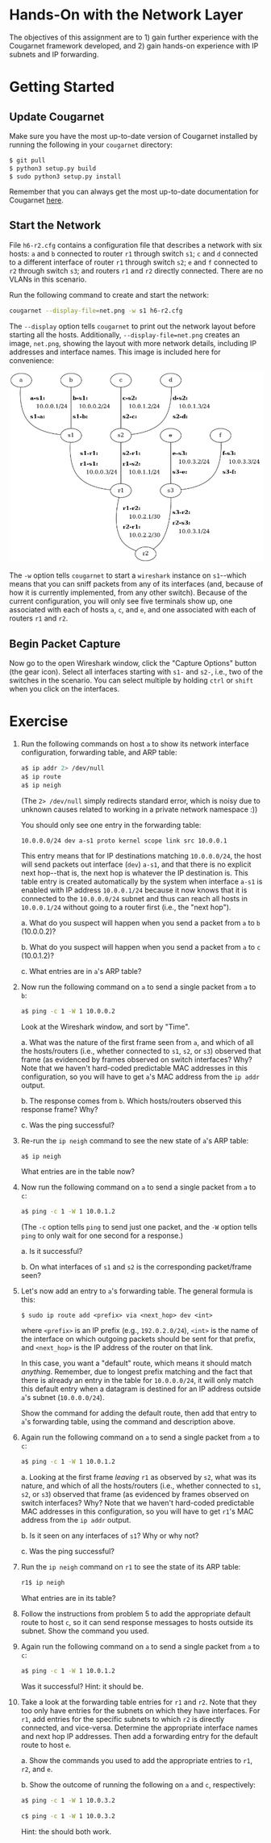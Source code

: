 # Hands-On with the Network Layer

The objectives of this assignment are to 1) gain further experience with the
Cougarnet framework developed, and 2) gain hands-on experience with IP subnets
and IP forwarding.


# Getting Started

 
## Update Cougarnet

Make sure you have the most up-to-date version of Cougarnet installed by
running the following in your `cougarnet` directory:

```
$ git pull
$ python3 setup.py build
$ sudo python3 setup.py install
```

Remember that you can always get the most up-to-date documentation for
Cougarnet [here](https://github.com/cdeccio/cougarnet/blob/main/README.md).


## Start the Network

File `h6-r2.cfg` contains a configuration file that describes a network with
six hosts: `a` and `b` connected to router `r1` through switch `s1`; `c` and
`d` connected to a different interface of router `r1` through switch `s2`; `e`
and `f` connected to `r2` through switch `s3`; and routers `r1` and `r2`
directly connected.  There are no VLANs in this scenario.

Run the following command to create and start the network:

```bash
cougarnet --display-file=net.png -w s1 h6-r2.cfg
```

The `--display` option tells `cougarnet` to print out the network layout before
starting all the hosts.  Additionally, `--display-file=net.png` creates an
image, `net.png`, showing the layout with more network details, including IP
addresses and interface names.  This image is included here for convenience:

![h6-s2.cfg](h6-r2.png)

The `-w` option tells `cougarnet` to start a
`wireshark` instance on `s1`--which means that you can sniff packets from any
of its interfaces (and, because of how it is currently implemented, from any
other switch).  Because of the current configuration, you will only see five
terminals show up, one associated with each of hosts `a`, `c`, and `e`, and one
associated with each of routers `r1` and `r2`.


## Begin Packet Capture
Now go to the open Wireshark window, click the "Capture Options" button (the
gear icon).  Select all interfaces starting with `s1-` and `s2-`, i.e., two of
the switches in the scenario. You can select multiple by holding `ctrl` or
`shift` when you click on the interfaces.


# Exercise

 1. Run the following commands on host `a` to show its network interface
    configuration, forwarding table, and ARP table:

    ```bash
    a$ ip addr 2> /dev/null
    a$ ip route
    a$ ip neigh
    ```

    (The `2> /dev/null` simply redirects standard error, which is noisy due to
    unknown causes related to working in a private network namespace :))

    You should only see one entry in the forwarding table:
    ```
    10.0.0.0/24 dev a-s1 proto kernel scope link src 10.0.0.1 
    ```

    This entry means that for IP destinations matching `10.0.0.0/24`,
    the host will send packets out interface (`dev`) `a-s1`, and that there is
    no explicit next hop--that is, the next hop is whatever the IP
    destination is.  This table entry is created automatically by the system
    when interface `a-s1` is enabled with IP address `10.0.0.1/24` because it
    now knows that it is connected to the `10.0.0.0/24` subnet and thus can
    reach all hosts in `10.0.0.1/24` without going to a router first (i.e., the
    "next hop").

    a. What do you suspect will happen when you send a packet from `a` to `b`
       (10.0.0.2)?

    b. What do you suspect will happen when you send a packet from `a` to `c`
       (10.0.1.2)?

    c. What entries are in `a`'s ARP table?


 2. Now run the following command on `a` to send a single packet from `a` to
    `b`:

    ```bash
    a$ ping -c 1 -W 1 10.0.0.2
    ```

    Look at the Wireshark window, and sort by "Time".
   
    a. What was the nature of the first frame seen from `a`, and which
       of all the hosts/routers (i.e., whether connected to `s1`, `s2`, or
       `s3`) observed that frame (as evidenced by frames observed on switch
       interfaces?  Why?  Note that we haven't hard-coded predictable MAC
       addresses in this configuration, so you will have to get `a`'s MAC
       address from the `ip addr` output.

    b. The response comes from `b`.  Which hosts/routers observed this response
       frame?  Why?

    c. Was the ping successful?


 3. Re-run the `ip neigh` command to see the new state of `a`'s ARP table:

    ```bash
    a$ ip neigh
    ```

    What entries are in the table now?


 4. Now run the following command on `a` to send a single packet from `a` to
    `c`:
   
    ```bash
    a$ ping -c 1 -W 1 10.0.1.2
    ```

    (The `-c` option tells `ping` to send just one packet, and the `-W` option
    tells `ping` to only wait for one second for a response.)

    a. Is it successful?

    b. On what interfaces of `s1` and `s2` is the corresponding packet/frame
       seen?

 5. Let's now add an entry to `a`'s forwarding table.  The general formula is
    this:

    ```
    $ sudo ip route add <prefix> via <next_hop> dev <int>
    ```
    
    where `<prefix>` is an IP prefix (e.g., `192.0.2.0/24`), `<int>` is the
    name of the interface on which outgoing packets should be sent for that
    prefix, and `<next_hop>` is the IP address of the router on that link.

    In this case, you want a "default" route, which means it should match
    *anything*.  Remember, due to longest prefix matching and the fact that
    there is already an entry in the table for `10.0.0.0/24`, it will only
    match this default entry when a datagram is destined for an IP address
    outside `a`'s subnet (`10.0.0.0/24`).

    Show the command for adding the default route, then add that entry to `a`'s
    forwarding table, using the command and description above.

 6. Again run the following command on `a` to send a single packet from `a` to
    `c`:
   
    ```bash
    a$ ping -c 1 -W 1 10.0.1.2
    ```

    a. Looking at the first frame *leaving* `r1` as observed by `s2`, what was
       its nature, and which of all the hosts/routers (i.e., whether connected
       to `s1`, `s2`, or `s3`) observed that frame (as evidenced by frames
       observed on switch interfaces?  Why?  Note that we haven't hard-coded
       predictable MAC addresses in this configuration, so you will have to get
       `r1`'s MAC address from the `ip addr` output.

    b. Is it seen on any interfaces of `s1`?  Why or why not?

    c. Was the ping successful?

 7. Run the `ip neigh` command on `r1` to see the state of its ARP table:

    ```bash
    r1$ ip neigh
    ```

    What entries are in its table?


 8. Follow the instructions from problem 5 to add the appropriate default route
    to host `c`, so it can send response messages to hosts outside its subnet.
    Show the command you used.


 9. Again run the following command on `a` to send a single packet from `a` to
    `c`:
   
    ```bash
    a$ ping -c 1 -W 1 10.0.1.2
    ```

    Was it successful?  Hint: it should be.

 10. Take a look at the forwarding table entries for `r1` and `r2`.  Note that
     they too only have entries for the subnets on which they have interfaces.
     For `r1`, add entries for the specific subnets to which `r2` is directly
     connected, and vice-versa.  Determine the appropriate interface names and
     next hop IP addresses.  Then add a forwarding entry for the default route
     to host `e`.

     a. Show the commands you used to add the appropriate entries to `r1`,
        `r2`, and `e`.

     b. Show the outcome of running the following on `a` and `c`, respectively:

        ```bash
        a$ ping -c 1 -W 1 10.0.3.2
        ```

        ```bash
        c$ ping -c 1 -W 1 10.0.3.2
        ```

        Hint: the should both work.
